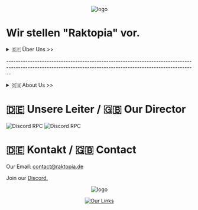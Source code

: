 <p align="center">
  <img alt="logo" src="https://github.com/Raktopia/raktopia.de/assets/41999358/2f2c062e-aa4f-4dfc-a627-4c2c1737ca75" />
</p>


# Wir stellen "Raktopia" vor.


<p align="center">
<details>
<summary>🇩🇪 Über Uns >> </summary>
Wir sind RakTopia Ein Minecraft Server und freuen uns den Server euch vorstellen zu dürfen bei dem Server wird viel Arbeit reingeflossen.
  Wir wollen für euch coole Minigames Anbieten die es so auf servern selten gibt.
  Wir haben eine eigende Website wo man eventuell auch mal <a class="primary-btn" href="https://raktopia.de">Vorbei schauen</a> könnte.
  Wenn du uns helfen möchtest kannst du es tun denn wir suchen momentan noch Builder, Supporter, Mods und vielleicht auch Developer.
</details>
</p>
--------------------------------------------------------------------------------------------------------------------------------------------------------------
<p align="center">
<details>
<summary>🇬🇧 About Us >> </summary>
We are RakTopia A Minecraft Server and are happy to introduce the server to you. A lot of work goes into the server.
  We want to offer you cool minigames that are rarely found on servers.
  We have our own website where you might <a class="primary-btn" href="https://raktopia.de">have a look</a>.
  If you want to help us you can do it because we are currently looking for builders, supporters, mods and maybe developers.
</details>
</p>

# 🇩🇪 Unsere Leiter / 🇬🇧 Our Director

<img alt="Discord RPC" src="https://camo.githubusercontent.com/1af9dbd6297166063610269fc0e0d0848fd54b800f83bc2ca8349bd56ffc6a1d/68747470733a2f2f6c616e796172642e636e7261642e6465762f6170692f343638313030383937383630343835313230" data-canonical-src="https://lanyard.cnrad.dev/api/468100897860485120" style="max-width: 100%;">

<img alt="Discord RPC" src="https://camo.githubusercontent.com/a9d38c67ad54a50cadca822c20889e7812e4d69584b8e52aee61b3e4c8c858ba/68747470733a2f2f6c616e796172642e636e7261642e6465762f6170692f383039343430313331313836353536393538" data-canonical-src="https://lanyard.cnrad.dev/api/809440131186556958" style="max-width: 100%;">

# 🇩🇪 Kontakt / 🇬🇧 Contact

Our Email: contact@raktopia.de 

Join our <a class="primary-btn" href="https://dsc.gg/raktopia">Discord.</a>

<p align="center">
  <img alt="logo" src="https://github.com/Raktopia/raktopia.de/assets/90984212/83dfe56e-dcb7-4296-ad9c-30923b076980" />
</p>

<div align="center">
  <a href="https://linktr.ee/raktopia" target="_blank" onmouseover="zoomIn(this)" onmouseout="zoomOut(this)">
    <img src="https://www.transparentpng.com/thumb/click-here-button/ABRPtf-click-here-button-photos.png" alt="Our Links">
  </a>
</div>







